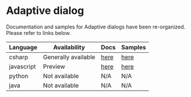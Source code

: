 # Adaptive dialog

Documentation and samples for Adaptive dialogs have been re-organized. Please refer to links below. 

| Language     | Availability          | Docs         | Samples      |
|--------------|-----------------------|--------------|--------------|
| csharp       | Generally available   | [here][1]    | [here][2]    |
| javascript   | Preview               | [here][1]    | [here][3]    |
| python       | Not available         | N/A          | N/A          |
| java         | Not available         | N/A          | N/A          |

[1]:https://aka.ms/adaptive-dialogs
[2]:https://aka.ms/adaptive-dialogs-csharp-samples
[3]:https://aka.ms/adaptive-dialogs-js-samples
